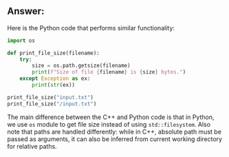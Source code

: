 ## Answer:

Here is the Python code that performs similar functionality:

```python
import os

def print_file_size(filename):
    try:
        size = os.path.getsize(filename)
        print(f"Size of file {filename} is {size} bytes.")
    except Exception as ex:
        print(str(ex))

print_file_size("input.txt")
print_file_size("/input.txt")
```

The main difference between the C++ and Python code is that in Python, we use `os` module to get file size instead of using `std::filesystem`. Also note that paths are handled differently: while in C++, absolute path must be passed as arguments, it can also be inferred from current working directory for relative paths.

